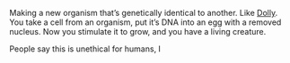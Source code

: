 Making a new organism that’s genetically identical to another. Like [Dolly](https://en.wikipedia.org/w/index.php?title=Dolly_(sheep)&oldid=1306531051). You take a cell from an organism, put it’s DNA into an egg with a removed nucleus. Now you stimulate it to grow, and you have a living creature. 

People say this is unethical for humans, I 